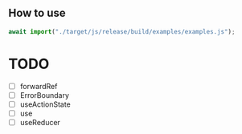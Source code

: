 ## How to use

```js
await import("./target/js/release/build/examples/examples.js");
```

# TODO

- [ ] forwardRef
- [ ] ErrorBoundary
- [ ] useActionState
- [ ] use
- [ ] useReducer

